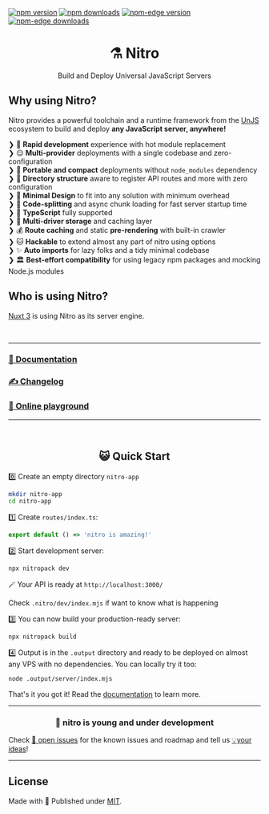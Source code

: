 
[![npm version][npm-version-src]][npm-version-href]
[![npm downloads][npm-downloads-src]][npm-downloads-href]
[![npm-edge version][npm-edge-version-src]][npm-edge-version-href]
[![npm-edge downloads][npm-edge-downloads-src]][npm-edge-downloads-href]
<!-- [![GitHub Actions][github-actions-src]][github-actions-href] [![Codecov][codecov-src]][codecov-href] -->

<h1 align="center">⚗️ Nitro</h1>
<p align="center">Build and Deploy Universal JavaScript Servers</p>

## Why using Nitro?

Nitro provides a powerful toolchain and a runtime framework from the [UnJS](https://github.com/unjs) ecosystem to build and deploy **any JavaScript server, anywhere!**

 ❯ 🐇 **Rapid development** experience with hot module replacement <br>
 ❯ 😌 **Multi-provider** deployments with a single codebase and zero-configuration<br>
 ❯ 💼 **Portable and compact** deployments without `node_modules` dependency <br>
 ❯ 📁 **Directory structure** aware to register API routes and more with zero configuration <br>
 ❯ 🤏 **Minimal Design** to fit into any solution with minimum overhead <br>
 ❯ 🚀 **Code-splitting** and async chunk loading for fast server startup time <br>
 ❯ 👕 **TypeScript** fully supported <br>
 ❯ 💾 **Multi-driver storage** and caching layer <br>
 ❯ 💰 **Route caching** and static **pre-rendering** with built-in crawler <br>
 ❯ 🐱 **Hackable** to extend almost any part of nitro using options <br>
 ❯ ✨ **Auto imports** for lazy folks and a tidy minimal codebase <br>
 ❯ 🏛️ **Best-effort compatibility** for using legacy npm packages and mocking Node.js modules <br>

## Who is using Nitro?

[Nuxt 3](https://v3.nuxtjs.org/guide/concepts/server-engine) is using Nitro as its server engine.

<br>
<hr>
<h3><a href="https://nitro.unjs.io">📖 Documentation</a></h3>
<h3><a href="https://github.com/unjs/nitro/blob/main/CHANGELOG.md">✍️ Changelog</a></h3>
<h3><a href="https://stackblitz.com/github/unjs/nitro/tree/main/examples/hello-world">🏀 Online playground</a></h3>
<hr>
<br>

<h2 align="center">😺 Quick Start</h2>

0️⃣ Create an empty directory `nitro-app`

```bash
mkdir nitro-app
cd nitro-app
```

1️⃣ Create `routes/index.ts`:

```ts [routes/index.ts]
export default () => 'nitro is amazing!'
```

2️⃣ Start development server:

```bash
npx nitropack dev
```

🪄 Your API is ready at `http://localhost:3000/`

Check `.nitro/dev/index.mjs` if want to know what is happening

3️⃣ You can now build your production-ready server:

```bash
npx nitropack build
````

4️⃣ Output is in the `.output` directory and ready to be deployed on almost any VPS with no dependencies. You can locally try it too:

```bash
node .output/server/index.mjs
```

That's it you got it! Read the [documentation](https://nitro.unjs.io) to learn more.



<hr>
<h3 align="center">🌱 nitro is young and under development</h3>

Check [🐛 open issues](https://github.com/unjs/nitro/issues)  for the known issues and roadmap and tell us [💡your ideas](https://github.com/unjs/nitro/discussions/new)!
<hr>


## License

Made with 💛 Published under [MIT](./LICENSE).

<!-- Badges -->
[npm-version-src]: https://flat.badgen.net/npm/v/nitropack?style=flat-square&label=stable
[npm-version-href]: https://npmjs.com/package/nitropack

[npm-downloads-src]: https://flat.badgen.net/npm/dm/nitropack?style=flat-square&label=stable
[npm-downloads-href]: https://npmjs.com/package/nitropack

[npm-edge-version-src]: https://flat.badgen.net/npm/v/nitropack-edge?style=flat-square&label=edge
[npm-edge-version-href]: https://npmjs.com/package/nitropack-edge

[npm-edge-downloads-src]: https://flat.badgen.net/npm/dm/nitropack-edge?style=flat-square&label=edge
[npm-edge-downloads-href]: https://npmjs.com/package/nitropack-edge

[github-actions-src]: https://flat.badgen.net/github/status/unjs/nitro?style=flat-square
[github-actions-href]: https://github.com/unjs/nitro/actions?query=workflow%3Aci

[codecov-src]: https://flat.badgen.net/codecov/c/gh/unjs/nitro/main?style=flat-square
[codecov-href]: https://codecov.io/gh/unjs/nitro
